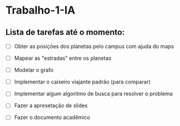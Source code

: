 # Trabalho-1-IA
## Lista de tarefas até o momento:
- [ ] Obter as posições dos planetas pelo campus com ajuda do maps
- [ ] Mapear as "estradas" entre os planetas
- [ ] Modelar o grafo
- [ ] Implementar o caixeiro viajante padrão (para comparar)
- [ ] Implementar algum algoritmo de busca para resolver o problema
- [ ] Fazer a apresetação de slides
- [ ] Fazer o documento acadêmico


